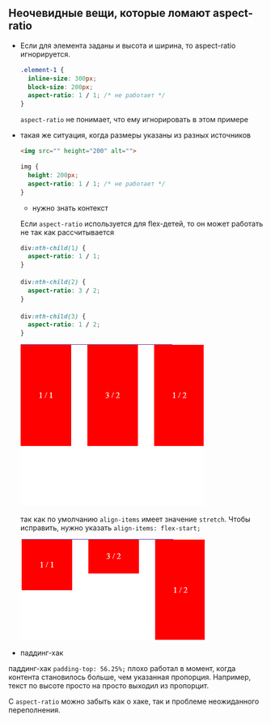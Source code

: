 ## Неочевидные вещи, которые ломают aspect-ratio

- Если для элемента заданы и высота и ширина, то aspect-ratio игнорируется.

  ```css
  .element-1 {
    inline-size: 300px;
    block-size: 200px;
    aspect-ratio: 1 / 1; /* не работает */
  }
  ```
  
  `aspect-ratio` не понимает, что ему игнорировать в этом примере

- такая же ситуация, когда размеры указаны из разных источников

  ```html
  <img src="" height="200" alt="">
  ```
  
  ```css
  img {
    height: 200px;
    aspect-ratio: 1 / 1; /* не работает */
  }
  ```
  
  - нужно знать контекст
  
  Если `aspect-ratio` используется для flex-детей, то он может работать не так как рассчитывается
  
  ```css
  div:nth-child(1) {
    aspect-ratio: 1 / 1;
  }
  
  div:nth-child(2) {
    aspect-ratio: 3 / 2;
  }
  
  div:nth-child(3) {
    aspect-ratio: 1 / 2;
  }
  ```
  
  ![img.png](images/flex.png)
  
  так как по умолчанию `align-items` имеет значение `stretch`. Чтобы исправить, нужно указать `align-items: flex-start;`
  
  ![img.png](images/align-items.png)

- паддинг-хак

паддинг-хак `padding-top: 56.25%;` плохо работал в момент, когда контента становилось больше, чем указанная пропорция. Например, текст по высоте просто на просто выходил из пропорцит.

С `aspect-ratio` можно забыть как о хаке, так и проблеме неожиданного переполнения.
